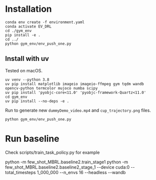 # Installation
```
conda env create -f environment.yaml
conda activate EV_DRL
cd ./gym_env
pip install -e .
cd ../
python gym_env/env_push_one.py
```

## Install with uv

Tested on macOS.

```
uv venv --python 3.8
uv pip install matplotlib imageio imageio-ffmpeg gym tqdm wandb opencv-python termcolor mujoco numba scipy
uv pip install 'pyobjc-core<11.0' 'pyobjc-framework-Quartz<11.0'
cd gym_env
uv pip install --no-deps -e .
```

Run to generate new `dummyDemo_video.mp4` and `cup_trajectory.png` files.

```
python gym_env/env_push_one.py
```

# Run baseline
Check scripts/train_task_policy.py for example

python -m few_shot_MBRL.baseline2.train_stage1
python -m few_shot_MBRL.baseline2.baseline2_stage_1 --device cuda:0 --total_timesteps 1_000_000 --n_envs 16 --headless --wandb